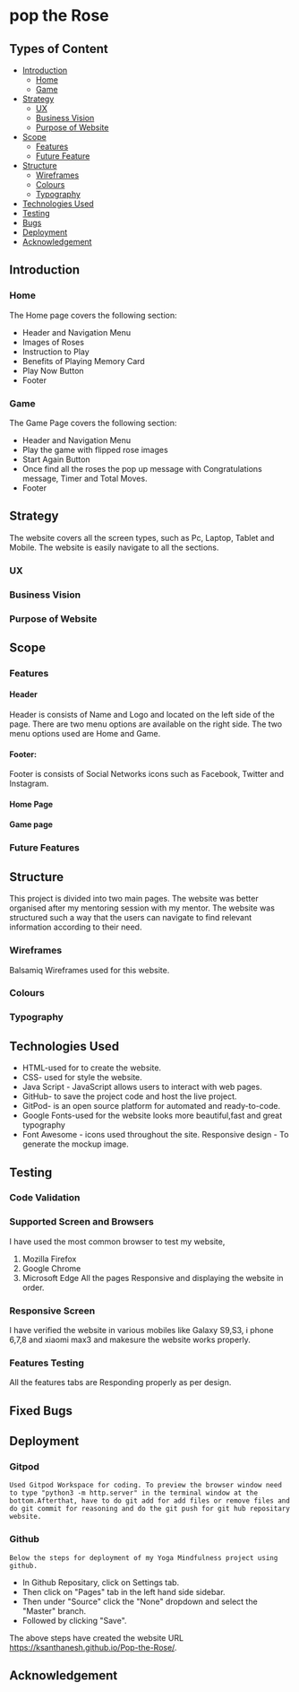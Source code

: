 # pop the Rose
## Types of Content
- [Introduction](#introduction)
  - [Home](#home)
  - [Game](#game)
- [Strategy](#strategy)
  - [UX](#ux)
  - [Business Vision](#business-vision)
  - [Purpose of Website](#purpose-of-website)
- [Scope](#scope)
  - [Features](#features)
  - [Future Feature](#future-feature)
- [Structure](#structure "Goto Structure")
   - [Wireframes](#wireframes)
   - [Colours](#colours "Goto Colours Section")
   - [Typography](#typography)
- [Technologies Used](#technologies-used)
- [Testing](#testing)
- [Bugs](#bugs)
- [Deployment](#deployment)
- [Acknowledgement](#acknowledgement)



 ## Introduction
   ### Home
   The Home page covers the following section:
   - Header and Navigation Menu
   - Images of Roses
   - Instruction to Play
   - Benefits of Playing Memory Card
   - Play Now Button
   - Footer

   ### Game
   The Game Page covers the following section:
  - Header and Navigation Menu
  - Play the game with flipped rose images
  - Start Again Button
  - Once find all the roses the pop up message with Congratulations message, Timer and Total Moves.
  - Footer

## Strategy
The website covers all the screen types, such as Pc, Laptop, Tablet and Mobile. The website is easily navigate to all the sections.

  ### UX


  ### Business Vision


  ### Purpose of Website

## Scope
  ### Features
  #### Header
  Header is consists of Name and Logo and located on the left side of the page. There are two menu options are available on the right side. The two menu options used are Home and Game.
  #### Footer:
  Footer is consists of Social Networks icons such as Facebook, Twitter and Instagram.
  #### Home Page


  #### Game page

  ### Future Features


  ## Structure
  This project is divided into two main pages. The website was better organised after my mentoring session with my mentor. The website was structured such a way that the users can navigate to find relevant information according to their need.

  ### Wireframes
  Balsamiq Wireframes used for this website.
  

  ### Colours

  ### Typography

  ## Technologies Used

   - HTML-used for to create the website.
   - CSS- used for style the website.
   - Java Script - JavaScript allows users to interact with web pages.
   - GitHub- to save the project code and host the live  project.
   - GitPod- is an open source platform for automated and ready-to-code.
   - Google Fonts-used for the website looks more beautiful,fast and great typography
   -  Font Awesome - icons used throughout the site.
    Responsive design - To generate the mockup image.
## Testing
  ### Code Validation


  ### Supported Screen and Browsers
  I have used the most common browser to test my website,<br>
   1. Mozilla Firefox
   2. Google Chrome
   3. Microsoft Edge All the pages Responsive and displaying the website in order.

  ### Responsive Screen
  I have verified the website in various mobiles like Galaxy S9,S3, i phone 6,7,8 and xiaomi max3 and makesure the website works properly.

  ### Features Testing
  All the features tabs are Responding properly as per design.

  ## Fixed Bugs

  ## Deployment
  ### Gitpod
    Used Gitpod Workspace for coding. To preview the browser window need to type "python3 -m http.server" in the terminal window at the bottom.Afterthat, have to do git add for add files or remove files and do git commit for reasoning and do the git push for git hub repositary website.

  ### Github
    Below the steps for deployment of my Yoga Mindfulness project using github.

  - In Github Repositary, click on Settings tab.
  - Then click on "Pages" tab in the left hand side sidebar.
   - Then under "Source" click the "None" dropdown and select the "Master" branch.
  - Followed by clicking "Save".

The above steps have created the website URL https://ksanthanesh.github.io/Pop-the-Rose/.

## Acknowledgement





